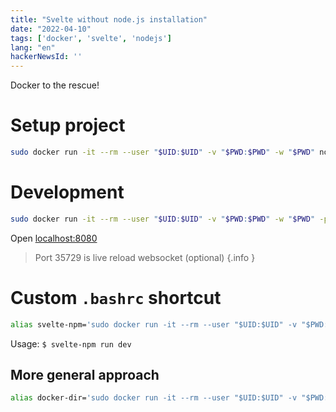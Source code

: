 ```yaml
---
title: "Svelte without node.js installation"
date: "2022-04-10"
tags: ['docker', 'svelte', 'nodejs']
lang: "en"
hackerNewsId: ''
---
```


Docker to the rescue!

# Setup project

```bash
sudo docker run -it --rm --user "$UID:$UID" -v "$PWD:$PWD" -w "$PWD" node:alpine npm init
```

# Development

```bash
sudo docker run -it --rm --user "$UID:$UID" -v "$PWD:$PWD" -w "$PWD" -p8080:8080 -p35729:35729 --env HOST=0.0.0.0 node:alpine npm run dev
```

Open [localhost:8080](http://localhost:8080)

> Port 35729 is live reload websocket (optional)
> {.info }

# Custom `.bashrc` shortcut

```bash
alias svelte-npm='sudo docker run -it --rm --user "$UID:$UID" -v "$PWD:$PWD" -w "$PWD" -p8080:8080 -p35729:35729 --env HOST=0.0.0.0 node:alpine npm'
```

Usage: `$ svelte-npm run dev`

## More general approach

```bash
alias docker-dir='sudo docker run -it --rm --user "$UID:$UID" -v "$PWD:$PWD" -w "$PWD" --env HOST=0.0.0.0'
```
